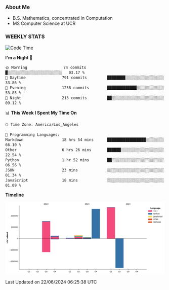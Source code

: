 ### About Me

- B.S. Mathematics, concentrated in Computation
- MS Computer Science at UCR


### WEEKLY STATS
<!--START_SECTION:waka-->
![Code Time](http://img.shields.io/badge/Code%20Time-193%20hrs%2044%20mins-blue)

**I'm a Night 🦉** 

```text
🌞 Morning                74 commits          █░░░░░░░░░░░░░░░░░░░░░░░░   03.17 % 
🌆 Daytime                791 commits         ████████░░░░░░░░░░░░░░░░░   33.86 % 
🌃 Evening                1258 commits        █████████████░░░░░░░░░░░░   53.85 % 
🌙 Night                  213 commits         ██░░░░░░░░░░░░░░░░░░░░░░░   09.12 % 
```


📊 **This Week I Spent My Time On** 

```text
🕑︎ Time Zone: America/Los_Angeles

💬 Programming Languages: 
Markdown                 18 hrs 54 mins      █████████████████░░░░░░░░   66.10 % 
Other                    6 hrs 26 mins       ██████░░░░░░░░░░░░░░░░░░░   22.54 % 
Python                   1 hr 52 mins        ██░░░░░░░░░░░░░░░░░░░░░░░   06.56 % 
JSON                     23 mins             ░░░░░░░░░░░░░░░░░░░░░░░░░   01.34 % 
JavaScript               18 mins             ░░░░░░░░░░░░░░░░░░░░░░░░░   01.09 % 
```

**Timeline**

![Lines of Code chart](https://raw.githubusercontent.com/nickocruzm/nickocruzm/main/assets/bar_graph.png)


 Last Updated on 22/06/2024 06:25:38 UTC
<!--END_SECTION:waka-->
